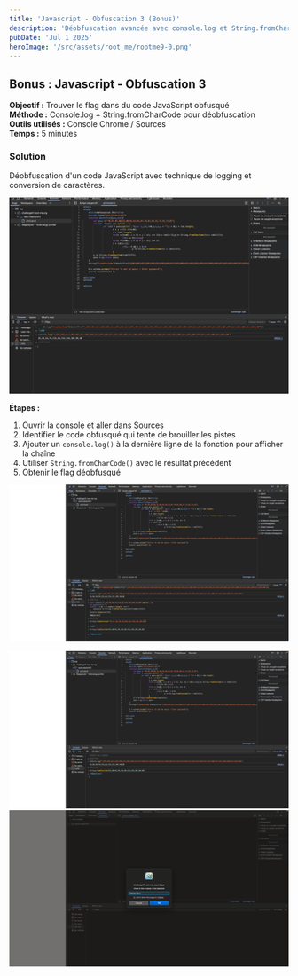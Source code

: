 ```yaml
---
title: 'Javascript - Obfuscation 3 (Bonus)'
description: 'Déobfuscation avancée avec console.log et String.fromCharCode'
pubDate: 'Jul 1 2025'
heroImage: '/src/assets/root_me/rootme9-0.png'
---
```


## Bonus : Javascript - Obfuscation 3

**Objectif :** Trouver le flag dans du code JavaScript obfusqué  
**Méthode :** Console.log + String.fromCharCode pour déobfuscation  
**Outils utilisés :** Console Chrome / Sources  
**Temps :** 5 minutes  

### Solution

Déobfuscation d'un code JavaScript avec technique de logging et conversion de caractères.

![Challenge JavaScript Obfuscation 3](/src/assets/root_me/rootme9-0.png)

**Étapes :**
1. Ouvrir la console et aller dans Sources
2. Identifier le code obfusqué qui tente de brouiller les pistes
3. Ajouter un `console.log()` à la dernière ligne de la fonction pour afficher la chaîne
4. Utiliser `String.fromCharCode()` avec le résultat précédent
5. Obtenir le flag déobfusqué

![Challenge JavaScript Obfuscation 3](/src/assets/root_me/rootme9-1.png)

![Challenge JavaScript Obfuscation 3](/src/assets/root_me/rootme9-2.png)
![Challenge JavaScript Obfuscation 3](/src/assets/root_me/rootme9-3.png)
